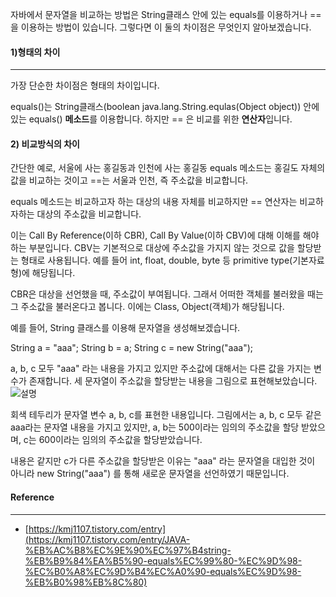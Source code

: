 자바에서 문자열을 비교하는 방법은 String클래스 안에 있는 equals를 이용하거나 == 을 이용하는 방법이 있습니다.
그렇다면 이 둘의 차이점은 무엇인지 알아보겠습니다.

#### 1)형태의 차이
----------------------
가장 단순한 차이점은 형태의 차이입니다.

equals()는 String클래스(boolean java.lang.String.equlas(Object object)) 안에 있는 equals() **메소드**를 이용합니다.
하지만 == 은 비교를 위한 **연산자**입니다.
 

#### 2) 비교방식의 차이
간단한 예로, 서울에 사는 홍길동과 인천에 사는 홍길동
equals 메소드는 홍길도 자체의 값을 비교하는 것이고
==는 서울과 인천, 즉 주소값을 비교합니다.

equals 메소드는 비교하고자 하는 대상의 내용 자체를 비교하지만 == 연산자는 비교하자하는 대상의 주소값을 비교합니다.

이는 Call By Reference(이하 CBR), Call By Value(이하 CBV)에 대해 이해를 해야 하는 부분입니다.
CBV는 기본적으로 대상에 주소값을 가지지 않는 것으로 값을 할당받는 형태로 사용됩니다.
예를 들어 int, float, double, byte 등 primitive type(기본자료형)에 해당됩니다.

CBR은 대상을 선언했을 때, 주소값이 부여됩니다.
그래서 어떠한 객체를 불러왔을 때는 그 주소값을 불러온다고 봅니다.
이에는 Class, Object(객체)가 해당됩니다.

예를 들어, String 클래스를 이용해 문자열을 생성해보겠습니다.

String a = "aaa";
String b = a;
String c = new String("aaa");

a, b, c 모두 "aaa" 라는 내용을 가지고 있지만 주소값에 대해서는 다른 값을 가지는 변수가 존재합니다.
세 문자열이 주소값을 할당받는 내용을 그림으로 표현해보았습니다.
![설명](https://github.com/kleg26315/TIL/blob/master/resources/string-01.PNG)

회색 테두리가 문자열 변수 a, b, c를 표현한 내용입니다.
그림에서는 a, b, c 모두 같은 aaa라는 문자열 내용을 가지고 있지만,
a, b는 500이라는 임의의 주소값을 할당 받았으며, c는 600이라는 임의의 주소값을 할당받았습니다.

내용은 같지만 c가 다른 주소값을 할당받은 이유는 "aaa" 라는 문자열을 대입한 것이 아니라
new String("aaa") 를 통해 새로운 문자열을 선언하였기 때문입니다.

#### Reference
-----------------
  * [https://kmj1107.tistory.com/entry](https://kmj1107.tistory.com/entry/JAVA-%EB%AC%B8%EC%9E%90%EC%97%B4string-%EB%B9%84%EA%B5%90-equals%EC%99%80-%EC%9D%98-%EC%B0%A8%EC%9D%B4%EC%A0%90-equals%EC%9D%98-%EB%B0%98%EB%8C%80)
